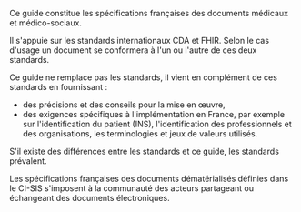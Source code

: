 Ce guide constitue les spécifications françaises des documents médicaux et médico-sociaux.

Il s'appuie sur les standards internationaux CDA et FHIR. Selon le cas d'usage un document se conformera à l'un ou l'autre de ces deux standards.

Ce guide ne remplace pas les standards, il vient en complément de ces standards en fournissant : 

* des précisions et des conseils pour la mise en œuvre,
* des exigences spécifiques à l'implémentation en France, par exemple sur l'identification du patient (INS), l'identification des professionnels et des organisations, les terminologies et jeux de valeurs utilisés.

S'il existe des différences entre les standards et ce guide, les standards prévalent.

Les spécifications françaises des documents dématérialisés définies dans le CI-SIS s'imposent à la communauté des acteurs partageant ou échangeant des documents électroniques.